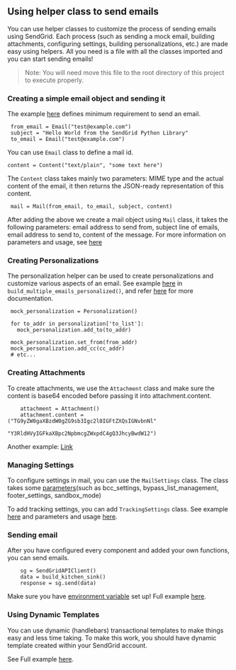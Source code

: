 ## Using helper class to send emails
You can use helper classes to customize the process of sending emails using SendGrid. Each process (such as sending a mock email,
building attachments, configuring settings, building personalizations, etc.) are made easy using helpers. All you need is a file with 
all the classes imported and you can start sending emails!

> Note: You will need move this file to the root directory of this project to execute properly.

### Creating a simple email object and sending it
The example [here](https://github.com/sendgrid/sendgrid-python/blob/0b683169b08d3a7c204107cd333be33053297e74/examples/helpers/mail_example.py#L9)
defines minimum requirement to send an email.
```
 from_email = Email("test@example.com")
 subject = "Hello World from the SendGrid Python Library"
 to_email = Email("test@example.com")
```
You can use `Email` class to define a mail id.

```
content = Content("text/plain", "some text here")
```
The `Content` class takes mainly two parameters: MIME type and the actual content of the email, it then returns the JSON-ready representation of this content.

```
 mail = Mail(from_email, to_email, subject, content)
```
After adding the above we create a mail object using `Mail` class, it takes the following parameters: email address to send from, subject line of emails, email address to send to, content of the message.
For more information on parameters and usage, see [here](../mail/mail.py)

### Creating Personalizations

The personalization helper can be used to create personalizations and customize various aspects of an email. See example [here](mail_example.py) in `build_multiple_emails_personalized()`, and refer [here](https://docs.sendgrid.com/for-developers/sending-email/personalizations) for more documentation.
```
 mock_personalization = Personalization()
 
 for to_addr in personalization['to_list']:
   mock_personalization.add_to(to_addr)

 mock_personalization.set_from(from_addr)
 mock_personalization.add_cc(cc_addr)
 # etc...
```

### Creating Attachments

To create attachments, we use the `Attachment` class and make sure the content is base64 encoded before passing it into attachment.content.
```
    attachment = Attachment()
    attachment.content = ("TG9yZW0gaXBzdW0gZG9sb3Igc2l0IGFtZXQsIGNvbnNl"
                          "Y3RldHVyIGFkaXBpc2NpbmcgZWxpdC4gQ3JhcyBwdW12")
```
Another example: [Link](../../use_cases/attachment.md)

### Managing Settings

To configure settings in mail, you can use the `MailSettings` class. The class takes some [parameters](../mailsettings/mailsettings.py#L1)(such as bcc_settings, bypass_list_management, footer_settings, sandbox_mode)

To add tracking settings, you can add `TrackingSettings` class. See example [here](mail_example.py#L118) and parameters and usage [here](../trackingsettings/trackingsettings.py).

### Sending email

After you have configured every component and added your own functions, you can send emails.
```
    sg = SendGridAPIClient()
    data = build_kitchen_sink()
    response = sg.send(data)
```
Make sure you have [environment variable](../../TROUBLESHOOTING.md#environment-variables-and-your-sendgrid-api-key) set up!
Full example [here](https://github.com/sendgrid/sendgrid-python/blob/0b683169b08d3a7c204107cd333be33053297e74/examples/helpers/mail_example.py#L203).

### Using Dynamic Templates
You can use dynamic (handlebars) transactional templates to make things easy and less time taking. To make this work, you should have dynamic template created within your SendGrid account.

See Full example [here](https://github.com/sendgrid/sendgrid-python/blob/0b683169b08d3a7c204107cd333be33053297e74/examples/helpers/mail_example.py#L221).
